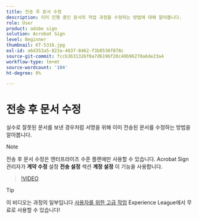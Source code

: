 ```yaml
---
title: 전송 후 문서 수정
description: 이미 진행 중인 문서의 작업 과정을 수정하는 방법에 대해 알아봅니다.
role: User
product: adobe sign
solution: Acrobat Sign
level: Beginner
thumbnail: KT-5316.jpg
exl-id: a6d353a5-823a-4637-8462-f3b8536f078c
source-git-commit: fccb3631326f0a7d6196f20c40b96270a6de23a4
workflow-type: tm+mt
source-wordcount: '104'
ht-degree: 0%

---
```


# 전송 후 문서 수정

실수로 잘못된 문서를 보낸 경우처럼 서명을 위해 이미 전송된 문서를 수정하는 방법을 알아봅니다.

>[!NOTE]
>
>전송 후 문서 수정은 엔터프라이즈 수준 플랜에만 사용할 수 있습니다. Acrobat Sign 관리자가 **계약 수정** 설정 **전송 설정** 섹션 **계정 설정** 이 기능을 사용합니다.

>[!VIDEO](https://video.tv.adobe.com/v/342299?hidetitle=true)

>[!TIP]
>
>이 비디오는 과정의 일부입니다 [사용자를 위한 고급 작업](https://experienceleague.adobe.com/?recommended=Sign-U-1-2020.3) Experience League에서 무료로 사용할 수 있습니다!
